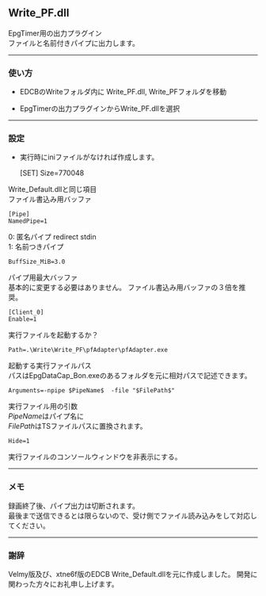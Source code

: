 ﻿
## Write_PF.dll

EpgTimer用の出力プラグイン  
ファイルと名前付きパイプに出力します。


------------------------------------------------------------------
### 使い方

* EDCBのWriteフォルダ内に Write_PF.dll, Write_PFフォルダを移動

* EpgTimerの出力プラグインからWrite_PF.dllを選択



------------------------------------------------------------------
### 設定
* 実行時にiniファイルがなければ作成します。


    [SET]
    Size=770048

Write_Default.dllと同じ項目  
ファイル書込み用バッファ


    [Pipe]
    NamedPipe=1
	
0: 匿名パイプ redirect stdin  
1: 名前つきパイプ  


    BuffSize_MiB=3.0

パイプ用最大バッファ  
基本的に変更する必要はありません。 
ファイル書込み用バッファの３倍を推奨。   


    [Client_0]
    Enable=1
    
実行ファイルを起動するか？

    
    Path=.\Write\Write_PF\pfAdapter\pfAdapter.exe

起動する実行ファイルパス  
パスはEpgDataCap_Bon.exeのあるフォルダを元に相対パスで記述できます。


    Arguments=-npipe $PipeName$  -file "$FilePath$"
    
実行ファイル用の引数  
$PipeName$はパイプ名に  
$FilePath$はTSファイルパスに置換されます。  


    Hide=1

実行ファイルのコンソールウィンドウを非表示にする。


------------------------------------------------------------------
### メモ
録画終了後、パイプ出力は切断されます。  
最後まで送信できるとは限らないので、受け側でファイル読み込みをして対応してください。  



------------------------------------------------------------------
### 謝辞

Velmy版及び、xtne6f版のEDCB Write_Default.dllを元に作成しました。
開発に関わった方々にお礼申し上げます。




